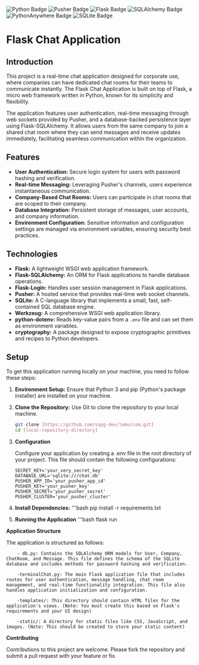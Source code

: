 ![Python Badge](https://img.shields.io/badge/Python-3776AB?logo=python&logoColor=fff&style=flat)
![Pusher Badge](https://img.shields.io/badge/Pusher-300D4F?logo=pusher&logoColor=fff&style=flat)
![Flask Badge](https://img.shields.io/badge/Flask-000?logo=flask&logoColor=fff&style=flat)
![SQLAlchemy Badge](https://img.shields.io/badge/SQLAlchemy-D71F00?logo=sqlalchemy&logoColor=fff&style=flat)
![PythonAnywhere Badge](https://img.shields.io/badge/PythonAnywhere-1D9FD7?logo=pythonanywhere&logoColor=fff&style=flat)
![SQLite Badge](https://img.shields.io/badge/SQLite-003B57?logo=sqlite&logoColor=fff&style=flat)

# Flask Chat Application

## Introduction

This project is a real-time chat application designed for corporate use, where companies can have dedicated chat rooms for their teams to communicate instantly. The Flask Chat Application is built on top of Flask, a micro web framework written in Python, known for its simplicity and flexibility.

The application features user authentication, real-time messaging through web sockets provided by Pusher, and a database-backed persistence layer using Flask-SQLAlchemy. It allows users from the same company to join a shared chat room where they can send messages and receive updates immediately, facilitating seamless communication within the organization.

## Features

- **User Authentication:** Secure login system for users with password hashing and verification.
- **Real-time Messaging:** Leveraging Pusher's channels, users experience instantaneous communication.
- **Company-Based Chat Rooms:** Users can participate in chat rooms that are scoped to their company.
- **Database Integration:** Persistent storage of messages, user accounts, and company information.
- **Environment Configuration:** Sensitive information and configuration settings are managed via environment variables, ensuring security best practices.

## Technologies

- **Flask:** A lightweight WSGI web application framework.
- **Flask-SQLAlchemy:** An ORM for Flask applications to handle database operations.
- **Flask-Login:** Handles user session management in Flask applications.
- **Pusher:** A hosted service that provides real-time web socket channels.
- **SQLite:** A C-language library that implements a small, fast, self-contained SQL database engine.
- **Werkzeug:** A comprehensive WSGI web application library.
- **python-dotenv:** Reads key-value pairs from a `.env` file and can set them as environment variables.
- **cryptography:** A package designed to expose cryptographic primitives and recipes to Python developers.

## Setup

To get this application running locally on your machine, you need to follow these steps:

1. **Environment Setup:**
   Ensure that Python 3 and pip (Python's package installer) are installed on your machine.

2. **Clone the Repository:**
   Use Git to clone the repository to your local machine.

   ```bash
   git clone [https://github.com/sapg-dev/lemurcom.git]
   cd [local-repository-directory]

3. **Configuration**

    Configure your application by creating a .env file in the root directory of your project. This file should contain the following configurations:
    ```env
   SECRET_KEY='your_very_secret_key'
   DATABASE_URL='sqlite:///chat.db'
   PUSHER_APP_ID='your_pusher_app_id'
   PUSHER_KEY='your_pusher_key'
   PUSHER_SECRET='your_pusher_secret'
   PUSHER_CLUSTER='your_pusher_cluster'
    
4. **Install Dependencies:**
  '''bash
  pip install -r requirements.txt


5. **Running the Application**
    '''bash
    flask run




**Application Structure**

The application is structured as follows:

        - db.py: Contains the SQLAlchemy ORM models for User, Company, ChatRoom, and Message. This file defines the schema of the SQLite database and includes methods for password hashing and verification.

        -terminalChat.py: The main Flask application file that includes routes for user authentication, message handling, chat room management, and real-time functionality integration. This file also handles application initialization and configuration.

        -templates/: This directory should contain HTML files for the application's views. (Note: You must create this based on Flask's requirements and your UI design)

        -static/: A directory for static files like CSS, JavaScript, and images. (Note: This should be created to store your static content)


**Contributing**

Contributions to this project are welcome. Please fork the repository and submit a pull request with your feature or fix.
